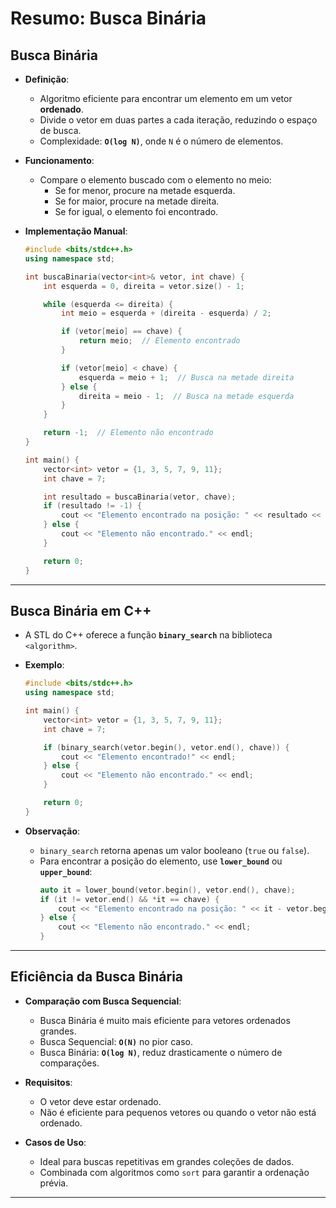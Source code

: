 # Resumo: Busca Binária

## Busca Binária
- **Definição**:
  - Algoritmo eficiente para encontrar um elemento em um vetor **ordenado**.
  - Divide o vetor em duas partes a cada iteração, reduzindo o espaço de busca.
  - Complexidade: **`O(log N)`**, onde `N` é o número de elementos.

- **Funcionamento**:
  - Compare o elemento buscado com o elemento no meio:
    - Se for menor, procure na metade esquerda.
    - Se for maior, procure na metade direita.
    - Se for igual, o elemento foi encontrado.

- **Implementação Manual**:
  ```cpp
  #include <bits/stdc++.h>
  using namespace std;

  int buscaBinaria(vector<int>& vetor, int chave) {
      int esquerda = 0, direita = vetor.size() - 1;

      while (esquerda <= direita) {
          int meio = esquerda + (direita - esquerda) / 2;

          if (vetor[meio] == chave) {
              return meio;  // Elemento encontrado
          }

          if (vetor[meio] < chave) {
              esquerda = meio + 1;  // Busca na metade direita
          } else {
              direita = meio - 1;  // Busca na metade esquerda
          }
      }

      return -1;  // Elemento não encontrado
  }

  int main() {
      vector<int> vetor = {1, 3, 5, 7, 9, 11};
      int chave = 7;

      int resultado = buscaBinaria(vetor, chave);
      if (resultado != -1) {
          cout << "Elemento encontrado na posição: " << resultado << endl;
      } else {
          cout << "Elemento não encontrado." << endl;
      }

      return 0;
  }
  ```

---

## Busca Binária em C++
- A STL do C++ oferece a função **`binary_search`** na biblioteca `<algorithm>`.

- **Exemplo**:
  ```cpp
  #include <bits/stdc++.h>
  using namespace std;

  int main() {
      vector<int> vetor = {1, 3, 5, 7, 9, 11};
      int chave = 7;

      if (binary_search(vetor.begin(), vetor.end(), chave)) {
          cout << "Elemento encontrado!" << endl;
      } else {
          cout << "Elemento não encontrado." << endl;
      }

      return 0;
  }
  ```

- **Observação**:
  - `binary_search` retorna apenas um valor booleano (`true` ou `false`).
  - Para encontrar a posição do elemento, use **`lower_bound`** ou **`upper_bound`**:
    ```cpp
    auto it = lower_bound(vetor.begin(), vetor.end(), chave);
    if (it != vetor.end() && *it == chave) {
        cout << "Elemento encontrado na posição: " << it - vetor.begin() << endl;
    } else {
        cout << "Elemento não encontrado." << endl;
    }
    ```

---

## Eficiência da Busca Binária
- **Comparação com Busca Sequencial**:
  - Busca Binária é muito mais eficiente para vetores ordenados grandes.
  - Busca Sequencial: **`O(N)`** no pior caso.
  - Busca Binária: **`O(log N)`**, reduz drasticamente o número de comparações.

- **Requisitos**:
  - O vetor deve estar ordenado.
  - Não é eficiente para pequenos vetores ou quando o vetor não está ordenado.

- **Casos de Uso**:
  - Ideal para buscas repetitivas em grandes coleções de dados.
  - Combinada com algoritmos como `sort` para garantir a ordenação prévia.

---